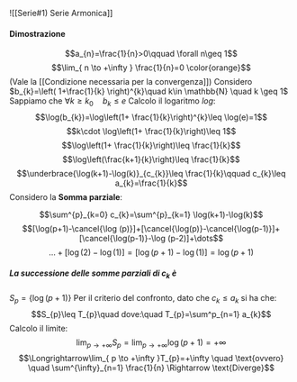 ![[Serie#1) Serie Armonica]]
#### Dimostrazione
$$a_{n}=\frac{1}{n}>0\qquad \forall n\geq 1$$
$$\lim_{ n \to +\infty } \frac{1}{n}=0 \color{orange}$$
(Vale la [[Condizione necessaria per la convergenza]])
Considero $b_{k}=\left( 1+\frac{1}{k} \right)^{k}\quad k\in \mathbb{N} \quad k \geq 1$
Sappiamo che $\forall k \geq k_{0}\quad b_{k}\leq e$
Calcolo il logaritmo $log$:
$$\log(b_{k})=\log\left(1+ \frac{1}{k}\right)^{k}\leq \log(e)=1$$
$$k\cdot \log\left(1+ \frac{1}{k}\right)\leq 1$$
$$\log\left(1+ \frac{1}{k}\right)\leq \frac{1}{k}$$
$$\log\left(\frac{k+1}{k}\right)\leq \frac{1}{k}$$$$\underbrace{\log(k+1)-\log(k)}_{c_{k}}\leq \frac{1}{k}\qquad c_{k}\leq a_{k}=\frac{1}{k}$$
Considero la **Somma parziale**:
  
$$\sum^{p}_{k=0} c_{k}=\sum^{p}_{k=1} \log(k+1)-\log(k)$$$$[\log(p+1)-\cancel{\log (p)}]+[\cancel{\log(p)}-\cancel{\log(p-1)}]+[\cancel{\log(p-1)}-\log (p-2)]+\dots$$$$\dots+[\log(2)-\log (1)]=[\log(p+1)-\log(1)]=\log(p+1)$$
##### La successione delle somme parziali di $c_{k}$ è 
$S_{p}=\{\log(p+1)\}$
Per il criterio del confronto, dato che $c_{k} \leq a_{k}$ si ha che: $$S_{p}\leq T_{p}\quad dove:\quad T_{p}=\sum^p_{n=1} a_{k}$$
Calcolo il limite: 
$$\lim_{ p \to +\infty }S_{p}=\lim_{ p \to +\infty }\log(p+1)=+\infty$$
$$\Longrightarrow\lim_{ p \to +\infty }T_{p}=+\infty \quad \text{ovvero} \quad \sum^{\infty}_{n=1} \frac{1}{n} \Rightarrow \text{Diverge}$$ 